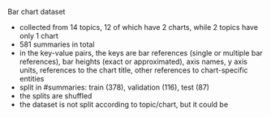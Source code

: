 Bar chart dataset

- collected from 14 topics, 12 of which have 2 charts, while 2 topics have only 1 chart
- 581 summaries in total
- in the key-value pairs, the keys are bar references (single or multiple bar references), bar heights (exact or approximated), axis names, y axis units, references to the chart title, other references to chart-specific entities
- split in #summaries: train (378), validation (116), test (87)
- the splits are shuffled
- the dataset is not split according to topic/chart, but it could be
